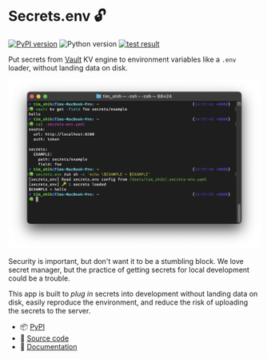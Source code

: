 # Secrets.env 🔓

[![PyPI version](https://img.shields.io/pypi/v/secrets.env)](https://pypi.org/project/secrets-env/)
![Python version](https://img.shields.io/pypi/pyversions/secrets.env)
[![test result](https://img.shields.io/github/workflow/status/tzing/secrets.env/Build)](https://github.com/tzing/secrets.env/actions/workflows/build.yml)

Put secrets from [Vault](https://www.vaultproject.io/) KV engine to environment variables like a `.env` loader, without landing data on disk.

![screenshot](./docs/imgs/screenshot.png)

Security is important, but don't want it to be a stumbling block. We love secret manager, but the practice of getting secrets for local development could be a trouble.

This app is built to *plug in* secrets into development without landing data on disk, easily reproduce the environment, and reduce the risk of uploading the secrets to the server.


* 📦 [PyPI](https://pypi.org/project/secrets-env/)
* 📐 [Source code](https://github.com/tzing/secrets.env)
* 📗 [Documentation](https://tzing.github.io/secrets.env/)
